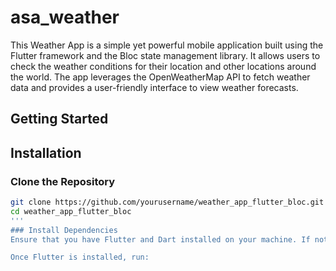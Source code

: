 # asa_weather

This Weather App is a simple yet powerful mobile application built using the Flutter framework and the Bloc state management library. It allows users to check the weather conditions for their location and other locations around the world. The app leverages the OpenWeatherMap API to fetch weather data and provides a user-friendly interface to view weather forecasts.
## Getting Started

## Installation

### Clone the Repository

```bash
git clone https://github.com/yourusername/weather_app_flutter_bloc.git
cd weather_app_flutter_bloc
'''
### Install Dependencies
Ensure that you have Flutter and Dart installed on your machine. If not, follow the official Flutter installation guide to get set up.

Once Flutter is installed, run:
